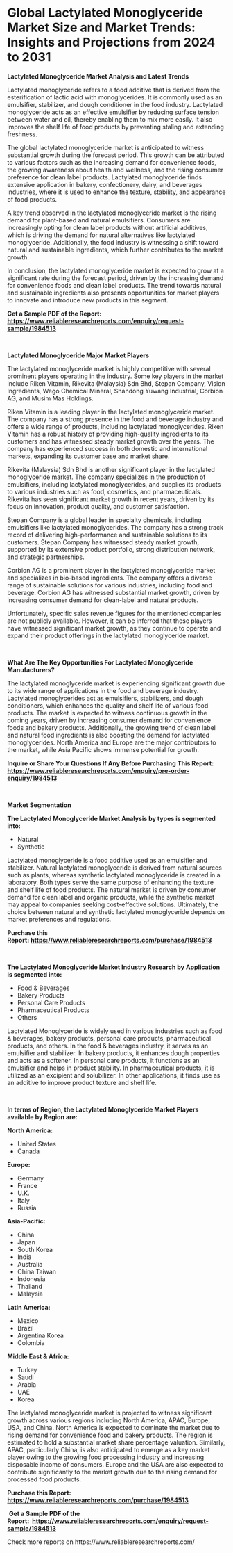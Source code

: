 <p><h1>Global Lactylated Monoglyceride Market Size and Market Trends: Insights and Projections from 2024 to 2031</h1></p><p><strong>Lactylated Monoglyceride Market Analysis and Latest Trends</strong></p>
<p><p>Lactylated monoglyceride refers to a food additive that is derived from the esterification of lactic acid with monoglycerides. It is commonly used as an emulsifier, stabilizer, and dough conditioner in the food industry. Lactylated monoglyceride acts as an effective emulsifier by reducing surface tension between water and oil, thereby enabling them to mix more easily. It also improves the shelf life of food products by preventing staling and extending freshness.</p><p>The global lactylated monoglyceride market is anticipated to witness substantial growth during the forecast period. This growth can be attributed to various factors such as the increasing demand for convenience foods, the growing awareness about health and wellness, and the rising consumer preference for clean label products. Lactylated monoglyceride finds extensive application in bakery, confectionery, dairy, and beverages industries, where it is used to enhance the texture, stability, and appearance of food products.</p><p>A key trend observed in the lactylated monoglyceride market is the rising demand for plant-based and natural emulsifiers. Consumers are increasingly opting for clean label products without artificial additives, which is driving the demand for natural alternatives like lactylated monoglyceride. Additionally, the food industry is witnessing a shift toward natural and sustainable ingredients, which further contributes to the market growth.</p><p>In conclusion, the lactylated monoglyceride market is expected to grow at a significant rate during the forecast period, driven by the increasing demand for convenience foods and clean label products. The trend towards natural and sustainable ingredients also presents opportunities for market players to innovate and introduce new products in this segment.</p></p>
<p><strong>Get a Sample PDF of the Report:&nbsp; <a href="https://www.reliableresearchreports.com/enquiry/request-sample/1984513">https://www.reliableresearchreports.com/enquiry/request-sample/1984513</a></strong></p>
<p>&nbsp;</p>
<p><strong>Lactylated Monoglyceride Major Market Players</strong></p>
<p><p>The lactylated monoglyceride market is highly competitive with several prominent players operating in the industry. Some key players in the market include Riken Vitamin, Rikevita (Malaysia) Sdn Bhd, Stepan Company, Vision Ingredients, Wego Chemical Mineral, Shandong Yuwang Industrial, Corbion AG, and Musim Mas Holdings.</p><p>Riken Vitamin is a leading player in the lactylated monoglyceride market. The company has a strong presence in the food and beverage industry and offers a wide range of products, including lactylated monoglycerides. Riken Vitamin has a robust history of providing high-quality ingredients to its customers and has witnessed steady market growth over the years. The company has experienced success in both domestic and international markets, expanding its customer base and market share.</p><p>Rikevita (Malaysia) Sdn Bhd is another significant player in the lactylated monoglyceride market. The company specializes in the production of emulsifiers, including lactylated monoglycerides, and supplies its products to various industries such as food, cosmetics, and pharmaceuticals. Rikevita has seen significant market growth in recent years, driven by its focus on innovation, product quality, and customer satisfaction.</p><p>Stepan Company is a global leader in specialty chemicals, including emulsifiers like lactylated monoglycerides. The company has a strong track record of delivering high-performance and sustainable solutions to its customers. Stepan Company has witnessed steady market growth, supported by its extensive product portfolio, strong distribution network, and strategic partnerships.</p><p>Corbion AG is a prominent player in the lactylated monoglyceride market and specializes in bio-based ingredients. The company offers a diverse range of sustainable solutions for various industries, including food and beverage. Corbion AG has witnessed substantial market growth, driven by increasing consumer demand for clean-label and natural products.</p><p>Unfortunately, specific sales revenue figures for the mentioned companies are not publicly available. However, it can be inferred that these players have witnessed significant market growth, as they continue to operate and expand their product offerings in the lactylated monoglyceride market.</p></p>
<p>&nbsp;</p>
<p><strong>What Are The Key Opportunities For Lactylated Monoglyceride Manufacturers?</strong></p>
<p><p>The lactylated monoglyceride market is experiencing significant growth due to its wide range of applications in the food and beverage industry. Lactylated monoglycerides act as emulsifiers, stabilizers, and dough conditioners, which enhances the quality and shelf life of various food products. The market is expected to witness continuous growth in the coming years, driven by increasing consumer demand for convenience foods and bakery products. Additionally, the growing trend of clean label and natural food ingredients is also boosting the demand for lactylated monoglycerides. North America and Europe are the major contributors to the market, while Asia Pacific shows immense potential for growth.</p></p>
<p><strong>Inquire or Share Your Questions If Any Before Purchasing This Report: <a href="https://www.reliableresearchreports.com/enquiry/pre-order-enquiry/1984513">https://www.reliableresearchreports.com/enquiry/pre-order-enquiry/1984513</a></strong></p>
<p>&nbsp;</p>
<p><strong>Market Segmentation</strong></p>
<p><strong>The Lactylated Monoglyceride Market Analysis by types is segmented into:</strong></p>
<p><ul><li>Natural</li><li>Synthetic</li></ul></p>
<p><p>Lactylated monoglyceride is a food additive used as an emulsifier and stabilizer. Natural lactylated monoglyceride is derived from natural sources such as plants, whereas synthetic lactylated monoglyceride is created in a laboratory. Both types serve the same purpose of enhancing the texture and shelf life of food products. The natural market is driven by consumer demand for clean label and organic products, while the synthetic market may appeal to companies seeking cost-effective solutions. Ultimately, the choice between natural and synthetic lactylated monoglyceride depends on market preferences and regulations.</p></p>
<p><strong>Purchase this Report:&nbsp;<a href="https://www.reliableresearchreports.com/purchase/1984513">https://www.reliableresearchreports.com/purchase/1984513</a></strong></p>
<p>&nbsp;</p>
<p><strong>The Lactylated Monoglyceride Market Industry Research by Application is segmented into:</strong></p>
<p><ul><li>Food & Beverages</li><li>Bakery Products</li><li>Personal Care Products</li><li>Pharmaceutical Products</li><li>Others</li></ul></p>
<p><p>Lactylated Monoglyceride is widely used in various industries such as food & beverages, bakery products, personal care products, pharmaceutical products, and others. In the food & beverages industry, it serves as an emulsifier and stabilizer. In bakery products, it enhances dough properties and acts as a softener. In personal care products, it functions as an emulsifier and helps in product stability. In pharmaceutical products, it is utilized as an excipient and solubilizer. In other applications, it finds use as an additive to improve product texture and shelf life.</p></p>
<p>&nbsp;</p>
<p><strong>In terms of Region, the Lactylated Monoglyceride Market Players available by Region are:</strong></p>
<p>
    <p> <strong> North America: </strong>
        <ul>
            <li>United States</li>
            <li>Canada</li>
        </ul>
        </p> 
    <p> <strong> Europe: </strong>
        <ul>
            <li>Germany</li>
            <li>France</li>
            <li>U.K.</li>
            <li>Italy</li>
            <li>Russia</li>
        </ul>
        </p> 
    <p> <strong> Asia-Pacific: </strong>
        <ul>
            <li>China</li>
            <li>Japan</li>
            <li>South Korea</li>
            <li>India</li>
            <li>Australia</li>
            <li>China Taiwan</li>
            <li>Indonesia</li>
            <li>Thailand</li>
            <li>Malaysia</li>
        </ul>
        </p> 
    <p> <strong> Latin America: </strong>
        <ul>
            <li>Mexico</li>
            <li>Brazil</li>
            <li>Argentina Korea</li>
            <li>Colombia</li>
        </ul>
        </p> 
    <p> <strong> Middle East & Africa: </strong>
        <ul>
            <li>Turkey</li>
            <li>Saudi</li>
            <li>Arabia</li>
            <li>UAE</li>
            <li>Korea</li>
        </ul>
    </p>
    </p>
<p><p>The lactylated monoglyceride market is projected to witness significant growth across various regions including North America, APAC, Europe, USA, and China. North America is expected to dominate the market due to rising demand for convenience food and bakery products. The region is estimated to hold a substantial market share percentage valuation. Similarly, APAC, particularly China, is also anticipated to emerge as a key market player owing to the growing food processing industry and increasing disposable income of consumers. Europe and the USA are also expected to contribute significantly to the market growth due to the rising demand for processed food products.</p></p>
<p><strong>Purchase this Report: <a href="https://www.reliableresearchreports.com/purchase/1984513">https://www.reliableresearchreports.com/purchase/1984513</a></strong></p>
<p>&nbsp;<strong>Get a Sample PDF of the Report:&nbsp;&nbsp;<a href="https://www.reliableresearchreports.com/enquiry/request-sample/1984513">https://www.reliableresearchreports.com/enquiry/request-sample/1984513</a></strong></p>
<p><strong></strong></p>
<p>Check more reports on https://www.reliableresearchreports.com/</p>